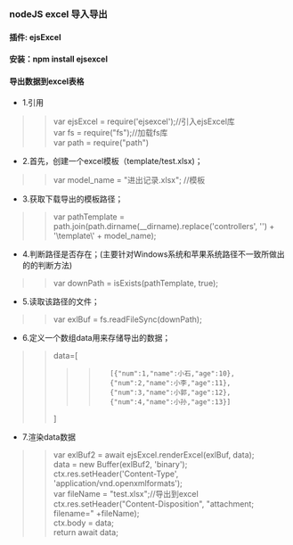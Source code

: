 ### nodeJS excel 导入导出 
#### 插件: ejsExcel
#### 安装：npm install ejsexcel

#### 导出数据到excel表格
* 1.引用
>>  var ejsExcel = require('ejsexcel');//引入ejsExcel库<br>
>>  var fs = require("fs");//加载fs库<br>
>>  var path = require("path")<br>
* 2.首先，创建一个excel模板（template/test.xlsx)；
>> var model_name = "进出记录.xlsx"; //模板
* 3.获取下载导出的模板路径；
>> var pathTemplate = path.join(path.dirname(__dirname).replace('controllers', '') + '\\template\\' + model_name);
* 4.判断路径是否存在；(主要针对Windows系统和苹果系统路径不一致所做出的的判断方法)
>> var downPath = isExists(pathTemplate, true);
* 5.读取该路径的文件；
>> var exlBuf = fs.readFileSync(downPath);
* 6.定义一个数组data用来存储导出的数据；
>>    data=[<br>
>>>>        [{"num":1,"name":小石,"age":10},
>>>>        {"num":2,"name":小李,"age":11},
>>>>        {"num":3,"name":小郭,"age":12},
>>>>        {"num":4,"name":小孙,"age":13}]
>>    ]
* 7.渲染data数据
>>    var exlBuf2 = await ejsExcel.renderExcel(exlBuf, data);<br>
>>    data = new Buffer(exlBuf2, 'binary');<br>
>>    ctx.res.setHeader('Content-Type', 'application/vnd.openxmlformats');<br>
>>    var fileName = "test.xlsx";//导出到excel<br>
>>    ctx.res.setHeader("Content-Disposition", "attachment; filename=" +fileName);<br>
>>    ctx.body = data;<br>
>>    return await data;<br>
